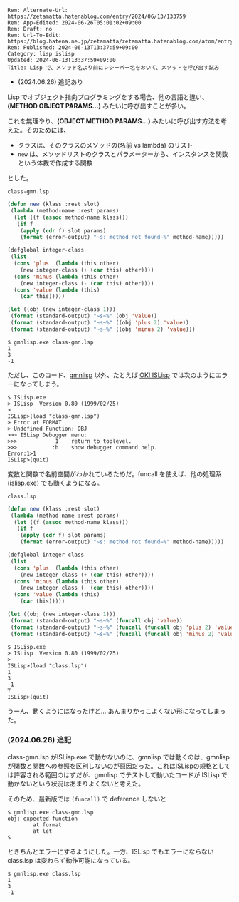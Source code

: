 ```header
Rem: Alternate-Url: https://zetamatta.hatenablog.com/entry/2024/06/13/133759
Rem: App-Edited: 2024-06-26T05:01:02+09:00
Rem: Draft: no
Rem: Url-To-Edit: https://blog.hatena.ne.jp/zetamatta/zetamatta.hatenablog.com/atom/entry/6801883189113980829
Rem: Published: 2024-06-13T13:37:59+09:00
Category: lisp islisp
Updated: 2024-06-13T13:37:59+09:00
Title: Lisp で、メソッド名より前にレシーバー名をおいて、メソッドを呼び出す試み
```
+ (2024.06.26) 追記あり

Lisp でオブジェクト指向プログラミングをする場合、他の言語と違い、**(METHOD OBJECT PARAMS...)** みたいに呼び出すことが多い。

これを無理やり、**(OBJECT METHOD PARAMS...)** みたいに呼び出す方法を考えた。そのためには、

+ クラスは、そのクラスのメソッドの(名前 vs lambda) のリスト
+ `new` は、メソッドリストのクラスとパラメーターから、インスタンスを関数という体裁で作成する関数

とした。

`class-gmn.lsp`

```lisp
(defun new (klass :rest slot)
 (lambda (method-name :rest params)
  (let ((f (assoc method-name klass)))
   (if f
    (apply (cdr f) slot params)
    (format (error-output) "~s: method not found~%" method-name)))))

(defglobal integer-class
 (list
  (cons 'plus  (lambda (this other)
    (new integer-class (+ (car this) other))))
  (cons 'minus (lambda (this other)
    (new integer-class (- (car this) other))))
  (cons 'value (lambda (this)
    (car this)))))

(let ((obj (new integer-class 1)))
 (format (standard-output) "~s~%" (obj 'value))
 (format (standard-output) "~s~%" ((obj 'plus 2) 'value))
 (format (standard-output) "~s~%" ((obj 'minus 2) 'value)))
```

```
$ gmnlisp.exe class-gmn.lsp
1
3
-1
```

ただし、このコード、[gmnlisp](https://github.com/hymkor/gmnlisp) 以外、たとえば [OK! ISLisp](http://islisp.org/jp/download-jp.html) では次のようにエラーになってしまう。

```
$ ISLisp.exe
> ISLisp  Version 0.80 (1999/02/25)
>
ISLisp>(load "class-gmn.lsp")
> Error at FORMAT
> Undefined Function: OBJ
>>> ISLisp Debugger menu:
>>>            1    return to toplevel.
>>>           :h    show debugger command help.
Error:1>1
ISLisp>(quit)
```

変数と関数で名前空間がわかれているためだ。funcall を使えば、他の処理系(islisp.exe) でも動くようになる。

`class.lsp`

```lisp
(defun new (klass :rest slot)
 (lambda (method-name :rest params)
  (let ((f (assoc method-name klass)))
   (if f
    (apply (cdr f) slot params)
    (format (error-output) "~s: method not found~%" method-name)))))

(defglobal integer-class
 (list
  (cons 'plus  (lambda (this other)
    (new integer-class (+ (car this) other))))
  (cons 'minus (lambda (this other)
    (new integer-class (- (car this) other))))
  (cons 'value (lambda (this)
    (car this)))))

(let ((obj (new integer-class 1)))
 (format (standard-output) "~s~%" (funcall obj 'value))
 (format (standard-output) "~s~%" (funcall (funcall obj 'plus 2) 'value))
 (format (standard-output) "~s~%" (funcall (funcall obj 'minus 2) 'value)))
```

```
$ ISLisp.exe
> ISLisp  Version 0.80 (1999/02/25)
>
ISLisp>(load "class.lsp")
1
3
-1
T
ISLisp>(quit)
```

うーん、動くようにはなったけど… あんまりかっこよくない形になってしまった。

### (2024.06.26) 追記

class-gmn.lsp がISLisp.exe で動かないのに、gmnlisp では動くのは、gmnlisp が関数と関数への参照を区別しないのが原因だった。これはISLispの規格としては許容される範囲のはずだが、gmnlisp でテストして動いたコードが ISLisp で動かないという状況はあまりよくないと考えた。

そのため、最新版では `(funcall)` で deference しないと

```
$ gmnlisp.exe class-gmn.lsp
obj: expected function
        at format
        at let
$
```

ときちんとエラーにするようにした。一方、ISLisp でもエラーにならない class.lsp は変わらず動作可能になっている。

```
$ gmnlisp.exe class.lsp
1
3
-1
```
